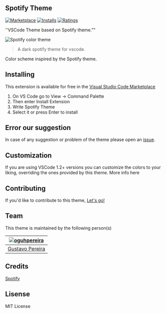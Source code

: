 ## Spotify Theme

[![Marketplace](https://vsmarketplacebadge.apphb.com/version/oguhpereira.spotify-color-theme.svg )](https://marketplace.visualstudio.com/items/akamud.vscode-theme-onedark) [![Installs](https://vsmarketplacebadge.apphb.com/installs-short/oguhpereira.spotify-color-theme.svg )](https://marketplace.visualstudio.com/items/akamud.vscode-theme-onedark) [![Ratings](https://vsmarketplacebadge.apphb.com/rating-short/oguhpereira.spotify-color-theme.svg )](https://marketplace.visualstudio.com/items/akamud.vscode-theme-onedark)


''VSCode Theme based on Spotify theme.""


![Spotify color theme](https://raw.githubusercontent.com/oguhpereira/vscode-spotify-theme/master/assets/screenshot.png)

> A dark spotify theme for vscode.

Color scheme inspired by the Spotify theme.

## Installing

This extension is available for free in the [Visual Studio Code Marketplace](https://marketplace.visualstudio.com/items?itemName=oguhpereira.spotify-color-theme)

1. On VS Code go to View -> Command Palette
2. Then enter Install Extension
3. Write Spotify Theme
4. Select it or press Enter to install

## Error our suggestion

 In case of any suggestion or problem of the theme please open an [issue](https://github.com/oguhpereira/vscode-spotify-theme/issues).

## Customization
If you are using VSCode 1.2+ versions you can customize the colors to your liking, overriding the ones provided by this theme. More info here

## Contributing
If you'd like to contribute to this theme, [Let's go!](https://github.com/oguhpereira/vscode-spotify-theme) 

## Team

This theme is maintained by the following person(s)

[![oguhpereira](https://avatars3.githubusercontent.com/u/24482087?s=70&v=3)](https://github.com/oguhpereira) |
--- |
[Gustavo Pereira](https://github.com/oguhpereira) |

## Credits
[Spotify](https://www.spotify.com/)

## Lisense

MIT License